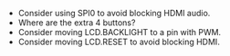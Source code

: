 * Consider using SPI0 to avoid blocking HDMI audio.
* Where are the extra 4 buttons?
* Consider moving LCD.BACKLIGHT to a pin with PWM.
* Consider moving LCD.RESET to avoid blocking HDMI.
